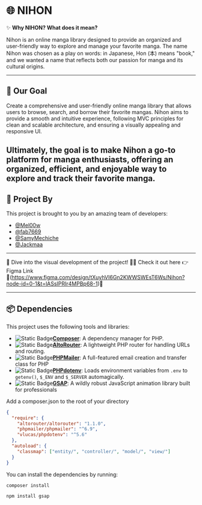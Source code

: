 # 🌐 **NIHON**

✨ **Why NIHON? What does it mean?**

Nihon is an online manga library designed to provide an organized and user-friendly way to explore and manage your favorite manga. The name Nihon was chosen as a play on words: in Japanese, Hon (本) means "book," and we wanted a name that reflects both our passion for manga and its cultural origins.

---

## 🚀 **Our Goal**

Create a comprehensive and user-friendly online manga library that allows users to browse, search, and borrow their favorite mangas. Nihon aims to provide a smooth and intuitive experience, following MVC principles for clean and scalable architecture, and ensuring a visually appealing and responsive UI.

## Ultimately, the goal is to make Nihon a go-to platform for manga enthusiasts, offering an organized, efficient, and enjoyable way to explore and track their favorite manga.

## 👥 **Project By**

This project is brought to you by an amazing team of developers:

- [@Mel00w](https://github.com/Mel00w)
- [@fab7669](https://github.com/fab7669)
- [@SamyMechiche](https://github.com/SamyMechiche)
- [@Jackmaa](https://github.com/Jackmaa)

---

🚀 Dive into the visual development of the project! 🎨✨ Check it out here 👉 Figma Link 🔗(https://www.figma.com/design/tXuyhVI6Gn2KWWSWEsT6Ws/Nihon?node-id=0-1&t=lASsIPRIr4MPBp68-1)👀

---

## 📦 **Dependencies**

This project uses the following tools and libraries:

- ![Static Badge](https://img.shields.io/badge/composer-dependency_manager-blue)**[Composer](https://getcomposer.org/)**: A dependency manager for PHP.
- ![Static Badge](https://img.shields.io/badge/altorouter-router-green)**[AltoRouter](https://github.com/dannyvankooten/AltoRouter)**: A lightweight PHP router for handling URLs and routing.
- ![Static Badge](https://img.shields.io/badge/phpmailer-mailer-green)**[PHPMailer](https://github.com/PHPMailer/PHPMailer)**: A full-featured email creation and transfer class for PHP
- ![Static Badge](https://img.shields.io/badge/phpdotenv-envvraiables-green)**[PHPdotenv](https://packagist.org/packages/vlucas/phpdotenv)**: Loads environment variables from `.env` to `getenv()`, `$_ENV` and `$_SERVER` automagically.
- ![Static Badge](https://img.shields.io/badge/GSAP-jsanimation-green)**[GSAP](https://gsap.com/)**: A wildly robust JavaScript animation library built for professionals

Add a composer.json to the root of your directory

```json
{
  "require": {
    "altorouter/altorouter": "1.1.0",
    "phpmailer/phpmailer": "^6.9",
    "vlucas/phpdotenv": "^5.6"
  },
  "autoload": {
    "classmap": ["entity/", "controller/", "model/", "view/"]
  }
}
```

You can install the dependencies by running:

```bash
composer install
```

```bash
npm install gsap
```

